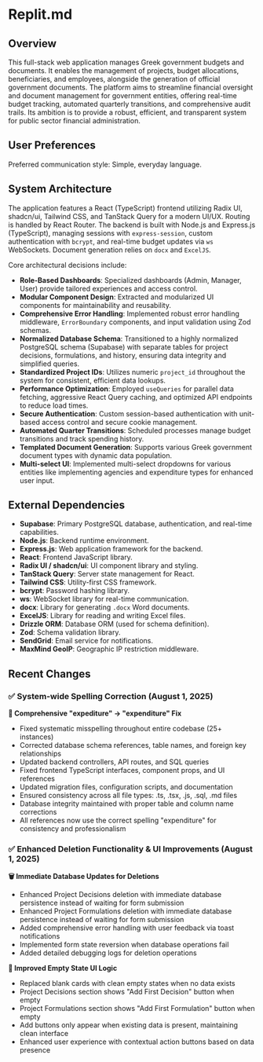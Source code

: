 # Replit.md

## Overview
This full-stack web application manages Greek government budgets and documents. It enables the management of projects, budget allocations, beneficiaries, and employees, alongside the generation of official government documents. The platform aims to streamline financial oversight and document management for government entities, offering real-time budget tracking, automated quarterly transitions, and comprehensive audit trails. Its ambition is to provide a robust, efficient, and transparent system for public sector financial administration.

## User Preferences
Preferred communication style: Simple, everyday language.

## System Architecture
The application features a React (TypeScript) frontend utilizing Radix UI, shadcn/ui, Tailwind CSS, and TanStack Query for a modern UI/UX. Routing is handled by React Router. The backend is built with Node.js and Express.js (TypeScript), managing sessions with `express-session`, custom authentication with `bcrypt`, and real-time budget updates via `ws` WebSockets. Document generation relies on `docx` and `ExcelJS`.

Core architectural decisions include:
- **Role-Based Dashboards**: Specialized dashboards (Admin, Manager, User) provide tailored experiences and access control.
- **Modular Component Design**: Extracted and modularized UI components for maintainability and reusability.
- **Comprehensive Error Handling**: Implemented robust error handling middleware, `ErrorBoundary` components, and input validation using Zod schemas.
- **Normalized Database Schema**: Transitioned to a highly normalized PostgreSQL schema (Supabase) with separate tables for project decisions, formulations, and history, ensuring data integrity and simplified queries.
- **Standardized Project IDs**: Utilizes numeric `project_id` throughout the system for consistent, efficient data lookups.
- **Performance Optimization**: Employed `useQueries` for parallel data fetching, aggressive React Query caching, and optimized API endpoints to reduce load times.
- **Secure Authentication**: Custom session-based authentication with unit-based access control and secure cookie management.
- **Automated Quarter Transitions**: Scheduled processes manage budget transitions and track spending history.
- **Templated Document Generation**: Supports various Greek government document types with dynamic data population.
- **Multi-select UI**: Implemented multi-select dropdowns for various entities like implementing agencies and expenditure types for enhanced user input.

## External Dependencies
- **Supabase**: Primary PostgreSQL database, authentication, and real-time capabilities.
- **Node.js**: Backend runtime environment.
- **Express.js**: Web application framework for the backend.
- **React**: Frontend JavaScript library.
- **Radix UI / shadcn/ui**: UI component library and styling.
- **TanStack Query**: Server state management for React.
- **Tailwind CSS**: Utility-first CSS framework.
- **bcrypt**: Password hashing library.
- **ws**: WebSocket library for real-time communication.
- **docx**: Library for generating `.docx` Word documents.
- **ExcelJS**: Library for reading and writing Excel files.
- **Drizzle ORM**: Database ORM (used for schema definition).
- **Zod**: Schema validation library.
- **SendGrid**: Email service for notifications.
- **MaxMind GeoIP**: Geographic IP restriction middleware.

## Recent Changes

### ✅ System-wide Spelling Correction (August 1, 2025)

**📝 Comprehensive "expediture" → "expenditure" Fix**
- Fixed systematic misspelling throughout entire codebase (25+ instances)
- Corrected database schema references, table names, and foreign key relationships
- Updated backend controllers, API routes, and SQL queries
- Fixed frontend TypeScript interfaces, component props, and UI references
- Updated migration files, configuration scripts, and documentation
- Ensured consistency across all file types: .ts, .tsx, .js, .sql, .md files
- Database integrity maintained with proper table and column name corrections
- All references now use the correct spelling "expenditure" for consistency and professionalism

### ✅ Enhanced Deletion Functionality & UI Improvements (August 1, 2025)

**🗑️ Immediate Database Updates for Deletions**
- Enhanced Project Decisions deletion with immediate database persistence instead of waiting for form submission
- Enhanced Project Formulations deletion with immediate database persistence instead of waiting for form submission
- Added comprehensive error handling with user feedback via toast notifications
- Implemented form state reversion when database operations fail
- Added detailed debugging logs for deletion operations

**🎨 Improved Empty State UI Logic**
- Replaced blank cards with clean empty states when no data exists
- Project Decisions section shows "Add First Decision" button when empty
- Project Formulations section shows "Add First Formulation" button when empty
- Add buttons only appear when existing data is present, maintaining clean interface
- Enhanced user experience with contextual action buttons based on data presence